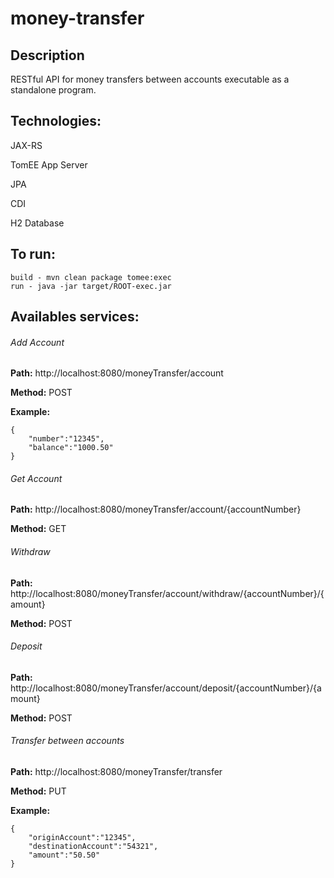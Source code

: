 
# money-transfer

## Description
RESTful API for money transfers between accounts executable as a standalone program.

## Technologies:
JAX-RS

TomEE App Server

JPA

CDI

H2 Database

## To run:
```
build - mvn clean package tomee:exec
run - java -jar target/ROOT-exec.jar
```

## Availables services:

###### Add Account
**Path:**  http://localhost:8080/moneyTransfer/account

**Method:** POST

**Example:** 
```
{
	"number":"12345",
	"balance":"1000.50"
}
```
###### Get Account
**Path:**  http://localhost:8080/moneyTransfer/account/{accountNumber}

**Method:** GET

###### Withdraw
**Path:**  http://localhost:8080/moneyTransfer/account/withdraw/{accountNumber}/{amount}

**Method:** POST

###### Deposit
**Path:**  http://localhost:8080/moneyTransfer/account/deposit/{accountNumber}/{amount}

**Method:** POST

###### Transfer between accounts
**Path:**  http://localhost:8080/moneyTransfer/transfer

**Method:** PUT

**Example:** 
```
{
	"originAccount":"12345",
	"destinationAccount":"54321",
	"amount":"50.50"
}
```





